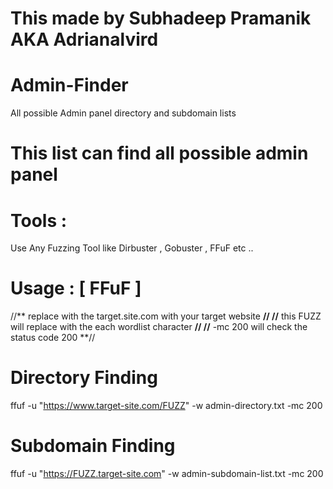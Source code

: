 # This made by Subhadeep Pramanik AKA Adrianalvird

# Admin-Finder
All possible Admin panel directory and subdomain lists

# This list can find all possible admin panel 

# Tools : 
Use Any Fuzzing Tool like Dirbuster , Gobuster , FFuF  etc ..

# Usage : [ FFuF ]

//** replace with the target.site.com with your target website **//
//** this FUZZ will replace with the each wordlist character **//
//** -mc 200 will check the status code 200 **//

# Directory Finding

ffuf -u "https://www.target-site.com/FUZZ" -w admin-directory.txt -mc 200 

# Subdomain Finding

ffuf -u "https://FUZZ.target-site.com" -w admin-subdomain-list.txt -mc 200
